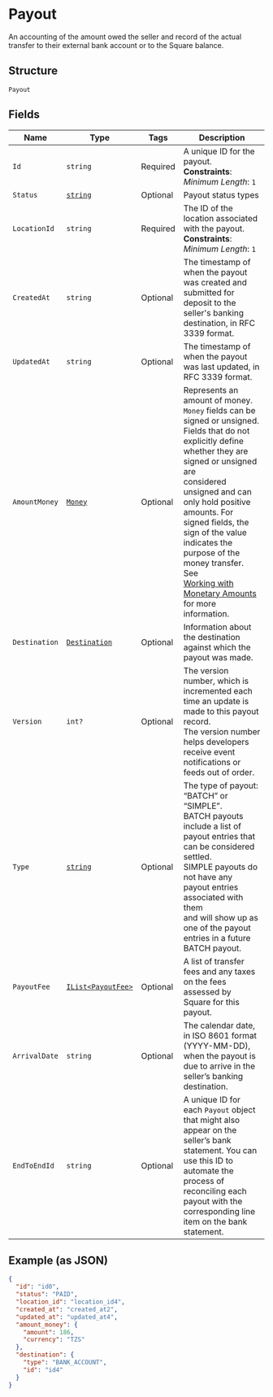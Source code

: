 
# Payout

An accounting of the amount owed the seller and record of the actual transfer to their
external bank account or to the Square balance.

## Structure

`Payout`

## Fields

| Name | Type | Tags | Description |
|  --- | --- | --- | --- |
| `Id` | `string` | Required | A unique ID for the payout.<br>**Constraints**: *Minimum Length*: `1` |
| `Status` | [`string`](../../doc/models/payout-status.md) | Optional | Payout status types |
| `LocationId` | `string` | Required | The ID of the location associated with the payout.<br>**Constraints**: *Minimum Length*: `1` |
| `CreatedAt` | `string` | Optional | The timestamp of when the payout was created and submitted for deposit to the seller's banking destination, in RFC 3339 format. |
| `UpdatedAt` | `string` | Optional | The timestamp of when the payout was last updated, in RFC 3339 format. |
| `AmountMoney` | [`Money`](../../doc/models/money.md) | Optional | Represents an amount of money. `Money` fields can be signed or unsigned.<br>Fields that do not explicitly define whether they are signed or unsigned are<br>considered unsigned and can only hold positive amounts. For signed fields, the<br>sign of the value indicates the purpose of the money transfer. See<br>[Working with Monetary Amounts](https://developer.squareup.com/docs/build-basics/working-with-monetary-amounts)<br>for more information. |
| `Destination` | [`Destination`](../../doc/models/destination.md) | Optional | Information about the destination against which the payout was made. |
| `Version` | `int?` | Optional | The version number, which is incremented each time an update is made to this payout record.<br>The version number helps developers receive event notifications or feeds out of order. |
| `Type` | [`string`](../../doc/models/payout-type.md) | Optional | The type of payout: “BATCH” or “SIMPLE”.<br>BATCH payouts include a list of payout entries that can be considered settled.<br>SIMPLE payouts do not have any payout entries associated with them<br>and will show up as one of the payout entries in a future BATCH payout. |
| `PayoutFee` | [`IList<PayoutFee>`](../../doc/models/payout-fee.md) | Optional | A list of transfer fees and any taxes on the fees assessed by Square for this payout. |
| `ArrivalDate` | `string` | Optional | The calendar date, in ISO 8601 format (YYYY-MM-DD), when the payout is due to arrive in the seller’s banking destination. |
| `EndToEndId` | `string` | Optional | A unique ID for each `Payout` object that might also appear on the seller’s bank statement. You can use this ID to automate the process of reconciling each payout with the corresponding line item on the bank statement. |

## Example (as JSON)

```json
{
  "id": "id0",
  "status": "PAID",
  "location_id": "location_id4",
  "created_at": "created_at2",
  "updated_at": "updated_at4",
  "amount_money": {
    "amount": 186,
    "currency": "TZS"
  },
  "destination": {
    "type": "BANK_ACCOUNT",
    "id": "id4"
  }
}
```

